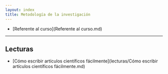 ```yaml
---
layout: index
title: Metodología de la investigación
---
```


* [Referente al curso](Referente al curso.md)

-----------------------------------------------

## Lecturas

* [Cómo escribir artículos científicos fácilmente](lecturas/Cómo escribir artículos científicos fácilmente.md)

